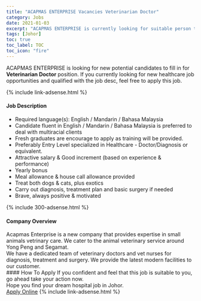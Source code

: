 ```yaml
---
title: "ACAPMAS ENTERPRISE Vacancies Veterinarian Doctor" 
category: Jobs 
date: 2021-01-03 
excerpt: "ACAPMAS ENTERPRISE is currently looking for suitable person to fill in the Veterinarian Doctor which positioned at Johor" 
tags: [Johor] 
toc: true 
toc_label: TOC 
toc_icon: "fire" 
--- 
```


<p>ACAPMAS ENTERPRISE is looking for new potential candidates to fill in for <b>Veterinarian Doctor</b> position. If you currently looking for new healthcare job opportunities and qualified with the job desc, feel free to apply this job.
</p>{% include link-adsense.html %} 
<div><div><div><h4>Job Description</h4></div></div><div><div><span><div><ul><li>Required language(s):&#160;English / Mandarin / Bahasa Malaysia</li><li>Candidate fluent in&#160;English / Mandarin / Bahasa Malaysia is preferred to deal with multiracial clients</li><li>Fresh graduates are encourage to apply as training will be provided.</li><li>Preferably Entry Level specialized in Healthcare - Doctor/Diagnosis or equivalent.</li><li>Attractive salary &amp;&#160;Good increment (based on experience &amp; performance)&#160;</li><li>Yearly bonus</li><li>Meal allowance &amp; house call allowance provided</li><li>Treat both dogs &amp;&#160;cats,&#160;plus exotics</li><li>Carry out diagnosis, treatment plan and basic surgery if needed</li><li>Brave,&#160;always positive &amp;&#160;motivated</li></ul></div></span></div></div></div> 
{% include 300-adsense.html %} 
<div><div><div><h4>Company Overview</h4></div></div><div><div><span><div><div>Acapmas Enterprise is a new company that provides expertise in small animals vetrinary care. We cater to the animal veterinary service around Yong Peng and Segamat.</div>
<div>We have a dedicated team of veterinary doctors and vet nurses for diagnosis, treatment and surgery. We provide the latest modern facilities to our customer.</div></div></span></div></div></div> 
#### How To Apply 
If you confident and feel that this job is suitable to you, go ahead take your action now. <br/> 
Hope you find your dream hospital job in Johor. <br/> 
<a href="https://www.jobstreet.com.my/en/job/veterinarian-doctor-4451073?jobId=jobstreet-my-job-4451073&sectionRank=11&token=0~29b9583b-60b5-49f3-a2cd-bd0a6b9f6582&fr=SRP%20View%20In%20New%20Ta" class="btn btn--warning" target="_blank" rel="nofollow noopenner">Apply Online</a> 
{% include link-adsense.html %} 